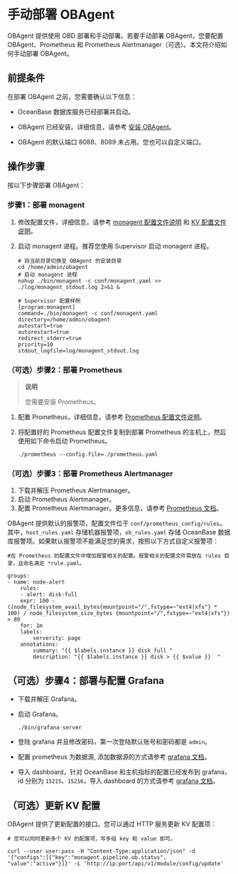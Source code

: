 # 手动部署 OBAgent

OBAgent 提供使用 OBD 部署和手动部署。若要手动部署 OBAgent，您要配置 OBAgent、Prometheus 和 Prometheus Alertmanager（可选）。本文将介绍如何手动部署 OBAgent。

## 前提条件

在部署 OBAgent 之前，您需要确认以下信息：

* OceanBase 数据库服务已经部署并启动。

* OBAgent 已经安装。详细信息，请参考 [安装 OBAgent](https://github.com/oceanbase/obagent/blob/master/docs/install-and-deploy/install-obagent.md)。

* OBAgent 的默认端口 8088、8089 未占用。您也可以自定义端口。

## 操作步骤

按以下步骤部署 OBAgent：

### 步骤1：部署 monagent

1. 修改配置文件，详细信息，请参考 [monagent 配置文件说明](../2.configuration-reference/2.monagent-configuration-file.md) 和 [KV 配置文件说明](../2.configuration-reference/1.kv-configuration-file.md)。

2. 启动 monagent 进程。推荐您使用 Supervisor 启动 monagent 进程。

   ```shell
   # 将当前目录切换至 OBAgent 的安装目录
   cd /home/admin/obagent
   # 启动 monagent 进程
   nohup ./bin/monagent -c conf/monagent.yaml >> ./log/monagent_stdout.log 2>&1 &
   ```

   ```shell
   # Supervisor 配置样例
   [program:monagent]
   command=./bin/monagent -c conf/monagent.yaml
   directory=/home/admin/obagent
   autostart=true
   autorestart=true
   redirect_stderr=true
   priority=10
   stdout_logfile=log/monagent_stdout.log
   ```

### （可选）步骤2：部署 Prometheus

> **说明**
>
> 您需要安装 Prometheus。

1. 配置 Prometheus，详细信息，请参考 [Prometheus 配置文件说明](../2.configuration-reference/3.prometheus-configuration-file.md)。

2. 将配置好的 Prometheus 配置文件复制到部署 Prometheus 的主机上，然后使用如下命令启动 Prometheus。

   ```shell
   ./prometheus --config.file=./prometheus.yaml
   ```

### （可选）步骤3：部署 Prometheus Alertmanager

1. 下载并解压 Prometheus Alertmanager。
2. 启动 Prometheus Alertmanager。
3. 配置 Prometheus Alertmanager。更多信息，请参考 [Prometheus 文档](https://www.prometheus.io/docs/alerting/latest/configuration/)。

OBAgent 提供默认的报警项，配置文件位于 `conf/prometheus_config/rules`。其中，`host_rules.yaml` 存储机器报警项，`ob_rules.yaml` 存储 OceanBase 数据库报警项。如果默认报警项不能满足您的需求，按照以下方式自定义报警项：

```shell
#在 Prometheus 的配置文件中增加报警相关的配置。报警相关的配置文件需放在 rules 目录，且命名满足 *rule.yaml。

groups:
- name: node-alert
    rules:
    - alert: disk-full
    expr: 100 - ((node_filesystem_avail_bytes{mountpoint="/",fstype=~"ext4|xfs"} * 100) / node_filesystem_size_bytes {mountpoint="/",fstype=~"ext4|xfs"}) > 80
    for: 1m
    labels:
        serverity: page
    annotations:
        summary: "{{ $labels.instance }} disk full "
        description: "{{ $labels.instance }} disk > {{ $value }}  "
```

## （可选）步骤4：部署与配置 Grafana

* 下载并解压 Grafana。
* 启动 Grafana。

  ```shell
  ./bin/grafana-server
  ```

* 登陆 grafana 并且修改密码，第一次登陆默认账号和密码都是 `admin`。
* 配置 prometheus 为数据源, 添加数据源的方式请参考 [grafana 文档](https://grafana.com/docs/grafana/v7.5/datasources/add-a-data-source/)。
* 导入 dashboard，针对 OceanBase 和主机指标的配置已经发布到 grafana，id 分别为 `15215`、`15216`，导入 dashboard 的方式请参考 [grafana 文档](https://grafana.com/docs/grafana/v7.5/dashboards/export-import/)。

## （可选）更新 KV 配置

OBAgent 提供了更新配置的接口。您可以通过 HTTP 服务更新 KV 配置项：

```shell
# 您可以同时更新多个 KV 的配置项，写多组 key 和 value 即可。

curl --user user:pass -H "Content-Type:application/json" -d '{"configs":[{"key":"monagent.pipeline.ob.status", "value":"active"}]}' -L 'http://ip:port/api/v1/module/config/update'
```

